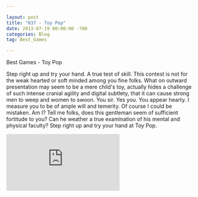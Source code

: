 ```yaml
---

layout: post  
title: "037 - Toy Pop"  
date: 2013-07-19 00:00:00 -700  
categories: Blog
tag: Best_Games

---
```


Best Games - Toy Pop  
  
Step right up and try your hand. A true test of skill. This contest is not for the weak hearted or soft minded among you fine folks. What on outward presentation may seem to be a mere child's toy, actually hides a challenge of such intense cranial agility and digital subtlety, that it can cause strong men to weep and women to swoon. You sir. Yes you. You appear hearty. I measure you to be of ample will and temerity. Of course I could be mistaken. Am I? Tell me folks, does this gentleman seem of sufficient fortitude to you? Can he weather a true examination of his mental and physical faculty? Step right up and try your hand at Toy Pop.


<iframe src="https://www.youtube.com/embed/eWTonw13QY8?wmode=opaque" frameborder="0" allowfullscreen=""></iframe>
